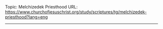 Topic: Melchizedek Priesthood
URL: https://www.churchofjesuschrist.org/study/scriptures/tg/melchizedek-priesthood?lang=eng

---

